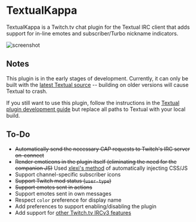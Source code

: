 # TextualKappa
TextualKappa is a Twitch.tv chat plugin for the Textual IRC client that adds support for in-line emotes and subscriber/Turbo nickname indicators.

![screenshot](http://sarabine.com/i/Screen%20Shot%202015-11-07%20at%203.53.03%20PM.png)

## Notes
This plugin is in the early stages of development. Currently, it can only be built with the [latest Textual source](https://github.com/Codeux-Software/Textual) -- building on older versions will cause Textual to crash.

If you still want to use this plugin, follow the instructions in the [Textual plugin development guide](https://www.codeux.com/textual/help/private/wiki-content/Writing-Plugins%3A-Basic-Tutorial/document.pdf) but replace all paths to Textual with your local build.

## To-Do
- ~~Automatically send the necessary CAP requests to Twitch's IRC server on-connect~~
- ~~Render emoticons in the plugin itself (eliminating the need for the companion JS)~~ Used [xlexi's method](https://github.com/xlexi/Textual-Inline-Media) of automatically injecting CSS/JS
- Support channel-specific subscriber icons
- ~~Support Twitch mod status (`user-type`)~~
- ~~Support emotes sent in actions~~
- Support emotes sent in own messages
- Respect `color` preference for display name
- Add preferences to support enabling/disabling the plugin
- Add support for [other Twitch.tv IRCv3 features](https://github.com/justintv/Twitch-API/blob/master/IRC.md)
